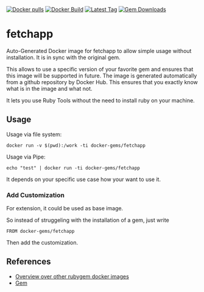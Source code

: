 [![Docker pulls](https://img.shields.io/docker/pulls/rubygem/fetchapp.svg)](https://hub.docker.com/r/rubygem/fetchapp/)
[![Docker Build](https://img.shields.io/docker/automated/rubygem/fetchapp.svg)](https://hub.docker.com/r/rubygem/fetchapp/)
[![Latest Tag](https://img.shields.io/github/tag/docker-rubygem/fetchapp.svg)](https://hub.docker.com/r/rubygem/fetchapp/)
[![Gem Downloads](https://img.shields.io/gem/dt/fetchapp.svg)](https://rubygems.org/gems/fetchapp/)
# fetchapp

Auto-Generated Docker image for fetchapp to allow simple usage without installation.
It is in sync with the original gem.

This allows to use a specific version of your favorite gem and ensures that this image will be supported in future.
The image is generated automatically from a github repository by Docker Hub.
This ensures that you exactly know what is in the image and what not.

It lets you use Ruby Tools without the need to install ruby on your machine.

## Usage

Usage via file system:

`docker run -v $(pwd):/work -ti docker-gems/fetchapp`

Usage via Pipe:

`echo "test" | docker run -ti docker-gems/fetchapp`

It depends on your specific use case how your want to use it.

### Add Customization

For extension, it could be used as base image.

So instead of struggeling with the installation of a gem, just write

`FROM docker-gems/fetchapp`

Then add the customization.

## References

 - [Overview over other rubygem docker images](https://github.com/thinkbot/docker-rubygem)
 - [Gem](https://rubygems.org/gems/fetchapp/)
